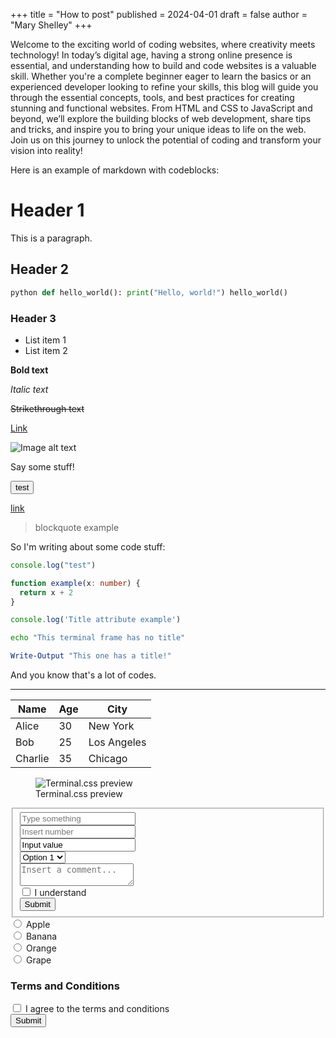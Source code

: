 +++
title = "How to post"
published = 2024-04-01
draft = false
author = "Mary Shelley"
+++

Welcome to the exciting world of coding websites, where creativity meets technology! In today’s digital age, having a strong online presence is essential, and understanding how to build and code websites is a valuable skill. Whether you're a complete beginner eager to learn the basics or an experienced developer looking to refine your skills, this blog will guide you through the essential concepts, tools, and best practices for creating stunning and functional websites. From HTML and CSS to JavaScript and beyond, we’ll explore the building blocks of web development, share tips and tricks, and inspire you to bring your unique ideas to life on the web. Join us on this journey to unlock the potential of coding and transform your vision into reality!

Here is an example of markdown with codeblocks:

# Header 1
This is a paragraph.

## Header 2


```python
python def hello_world(): print("Hello, world!") hello_world()
```

### Header 3
- List item 1
- List item 2

**Bold text**

*Italic text*

~~Strikethrough text~~

[Link](https://www.example.com)

![Image alt text](https://upload.wikimedia.org/wikipedia/commons/thumb/0/0e/IBM_Thinkpad_R51.jpg/640px-IBM_Thinkpad_R51.jpg#pixelated "A cool laptop")


Say some stuff!

<button>test</button>

[link](https://duck.com)

> blockquote example

So I'm writing about some code stuff:

```ts
console.log("test")

function example(x: number) {
  return x + 2
}
```

```js title="my-test-file.js"
console.log('Title attribute example')
```

```bash
echo "This terminal frame has no title"
```

```powershell title="PowerShell terminal example"
Write-Output "This one has a title!"
```

And you know that's a lot of codes.

___

| Name      | Age | City         |
|-----------|-----|--------------|
| Alice     | 30  | New York     |
| Bob       | 25  | Los Angeles  |
| Charlie   | 35  | Chicago      |

<figure>
    <img src="https://panr.github.io/terminal-css/terminal-css.png" alt="Terminal.css preview">
    <figcaption>Terminal.css preview</figcaption>
</figure>

<fieldset>
    <input type="text" placeholder="Type something"><br>
    <input type="number" placeholder="Insert number"><br>
    <input type="text" value="Input value"><br>
    <select>
        <option value="1">Option 1</option>
        <option value="2">Option 2</option>
        <option value="3">Option 3</option>
    </select><br>
    <textarea placeholder="Insert a comment..."></textarea><br>
    <label><input type="checkbox"> I understand<br></label>
    <button type="submi">Submit</button>
</fieldset>

<form>
<label>
    <input type="radio" name="fruit" value="apple">
    Apple
</label><br>

<label>
    <input type="radio" name="fruit" value="banana">
    Banana
</label><br>

<label>
    <input type="radio" name="fruit" value="orange">
    Orange
</label><br>

<label>
    <input type="radio" name="fruit" value="grape">
    Grape
</label><br>

<h3>Terms and Conditions</h3>
<label>
    <input type="checkbox" name="terms" value="agree">
    I agree to the terms and conditions
</label><br>

<input type="submit" value="Submit">
</form>
